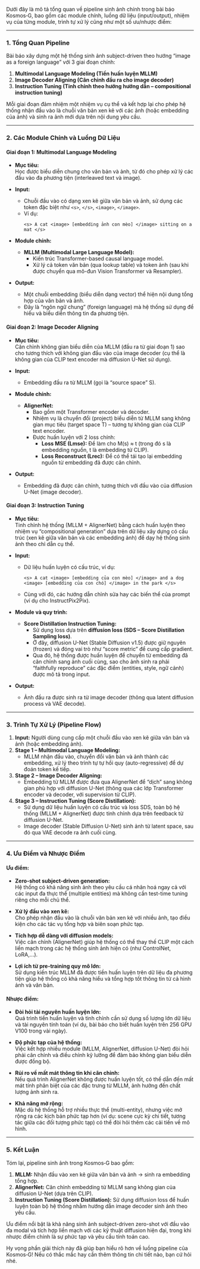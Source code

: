 Dưới đây là mô tả tổng quan về pipeline sinh ảnh chính trong bài báo Kosmos‑G, bao gồm các module chính, luồng dữ liệu (input/output), nhiệm vụ của từng module, trình tự xử lý cũng như một số ưu/nhược điểm:

---

### 1. Tổng Quan Pipeline

Bài báo xây dựng một hệ thống sinh ảnh subject-driven theo hướng “image as a foreign language” với 3 giai đoạn chính:

1. **Multimodal Language Modeling (Tiền huấn luyện MLLM)**
2. **Image Decoder Aligning (Cân chỉnh đầu ra cho image decoder)**
3. **Instruction Tuning (Tinh chỉnh theo hướng hướng dẫn – compositional instruction tuning)**

Mỗi giai đoạn đảm nhiệm một nhiệm vụ cụ thể và kết hợp lại cho phép hệ thống nhận đầu vào là chuỗi văn bản xen kẽ với các ảnh (hoặc embedding của ảnh) và sinh ra ảnh mới dựa trên nội dung yêu cầu.

---

### 2. Các Module Chính và Luồng Dữ Liệu

#### **Giai đoạn 1: Multimodal Language Modeling**

- **Mục tiêu:**  
  Học được biểu diễn chung cho văn bản và ảnh, từ đó cho phép xử lý các đầu vào đa phương tiện (interleaved text và image).

- **Input:**  
  - Chuỗi đầu vào có dạng xen kẽ giữa văn bản và ảnh, sử dụng các token đặc biệt như `<s>`, `</s>`, `<image>`, `</image>`.
  - Ví dụ:  
    ```
    <s> A cat <image> [embedding ảnh con mèo] </image> sitting on a mat </s>
    ```

- **Module chính:**  
  - **MLLM (Multimodal Large Language Model):**  
    - Kiến trúc Transformer-based causal language model.
    - Xử lý cả token văn bản (qua lookup table) và token ảnh (sau khi được chuyển qua mô-đun Vision Transformer và Resampler).
  
- **Output:**  
  - Một chuỗi embedding (biểu diễn dạng vector) thể hiện nội dung tổng hợp của văn bản và ảnh.
  - Đây là “ngôn ngữ chung” (foreign language) mà hệ thống sử dụng để hiểu và biểu diễn thông tin đa phương tiện.

#### **Giai đoạn 2: Image Decoder Aligning**

- **Mục tiêu:**  
  Cân chỉnh không gian biểu diễn của MLLM (đầu ra từ giai đoạn 1) sao cho tương thích với không gian đầu vào của image decoder (cụ thể là không gian của CLIP text encoder mà diffusion U-Net sử dụng).

- **Input:**  
  - Embedding đầu ra từ MLLM (gọi là “source space” S).

- **Module chính:**  
  - **AlignerNet:**  
    - Bao gồm một Transformer encoder và decoder.
    - Nhiệm vụ là chuyển đổi (project) biểu diễn từ MLLM sang không gian mục tiêu (target space T) – tương tự không gian của CLIP text encoder.
    - Được huấn luyện với 2 loss chính:
      - **Loss MSE (Lmse):** Để làm cho M(s) ≈ t (trong đó s là embedding nguồn, t là embedding từ CLIP).
      - **Loss Reconstruct (Lrec):** Để có thể tái tạo lại embedding nguồn từ embedding đã được cân chỉnh.
  
- **Output:**  
  - Embedding đã được cân chỉnh, tương thích với đầu vào của diffusion U-Net (image decoder).

#### **Giai đoạn 3: Instruction Tuning**

- **Mục tiêu:**  
  Tinh chỉnh hệ thống (MLLM + AlignerNet) bằng cách huấn luyện theo nhiệm vụ “compositional generation” dựa trên dữ liệu xây dựng có cấu trúc (xen kẽ giữa văn bản và các embedding ảnh) để dạy hệ thống sinh ảnh theo chỉ dẫn cụ thể.

- **Input:**  
  - Dữ liệu huấn luyện có cấu trúc, ví dụ:  
    ```
    <s> A cat <image> [embedding của con mèo] </image> and a dog <image> [embedding của con chó] </image> in the park </s>
    ```
  - Cùng với đó, các hướng dẫn chỉnh sửa hay các biến thể của prompt (ví dụ cho InstructPix2Pix).

- **Module và quy trình:**  
  - **Score Distillation Instruction Tuning:**  
    - Sử dụng loss dựa trên **diffusion loss (SDS – Score Distillation Sampling loss)**.
    - Ở đây, diffusion U-Net (Stable Diffusion v1.5) được giữ nguyên (frozen) và đóng vai trò như “score metric” để cung cấp gradient.
    - Qua đó, hệ thống được huấn luyện để chuyển từ embedding đã cân chỉnh sang ảnh cuối cùng, sao cho ảnh sinh ra phải “faithfully reproduce” các đặc điểm (entities, style, ngữ cảnh) được mô tả trong input.
  
- **Output:**  
  - Ảnh đầu ra được sinh ra từ image decoder (thông qua latent diffusion process và VAE decode).

---

### 3. Trình Tự Xử Lý (Pipeline Flow)

1. **Input:** Người dùng cung cấp một chuỗi đầu vào xen kẽ giữa văn bản và ảnh (hoặc embedding ảnh).
2. **Stage 1 – Multimodal Language Modeling:**  
   - MLLM nhận đầu vào, chuyển đổi văn bản và ảnh thành các embedding, xử lý theo trình tự tự hồi quy (auto-regressive) để dự đoán token kế tiếp.
3. **Stage 2 – Image Decoder Aligning:**  
   - Embedding từ MLLM được đưa qua AlignerNet để “dịch” sang không gian phù hợp với diffusion U-Net (thông qua các lớp Transformer encoder và decoder, với supervision từ CLIP).
4. **Stage 3 – Instruction Tuning (Score Distillation):**  
   - Sử dụng dữ liệu huấn luyện có cấu trúc và loss SDS, toàn bộ hệ thống (MLLM + AlignerNet) được tinh chỉnh dựa trên feedback từ diffusion U-Net.
   - Image decoder (Stable Diffusion U-Net) sinh ảnh từ latent space, sau đó qua VAE decode ra ảnh cuối cùng.

---

### 4. Ưu Điểm và Nhược Điểm

#### **Ưu điểm:**

- **Zero-shot subject-driven generation:**  
  Hệ thống có khả năng sinh ảnh theo yêu cầu cá nhân hoá ngay cả với các input đa thực thể (multiple entities) mà không cần test-time tuning riêng cho mỗi chủ thể.
  
- **Xử lý đầu vào xen kẽ:**  
  Cho phép nhận đầu vào là chuỗi văn bản xen kẽ với nhiều ảnh, tạo điều kiện cho các tác vụ tổng hợp và biên soạn phức tạp.
  
- **Tích hợp dễ dàng với diffusion models:**  
  Việc cân chỉnh (AlignerNet) giúp hệ thống có thể thay thế CLIP một cách liền mạch trong các hệ thống sinh ảnh hiện có (như ControlNet, LoRA,...).
  
- **Lợi ích từ pre-training quy mô lớn:**  
  Sử dụng kiến trúc MLLM đã được tiền huấn luyện trên dữ liệu đa phương tiện giúp hệ thống có khả năng hiểu và tổng hợp tốt thông tin từ cả hình ảnh và văn bản.

#### **Nhược điểm:**

- **Đòi hỏi tài nguyên huấn luyện lớn:**  
  Quá trình tiền huấn luyện và tinh chỉnh cần sử dụng số lượng lớn dữ liệu và tài nguyên tính toán (ví dụ, bài báo cho biết huấn luyện trên 256 GPU V100 trong vài ngày).
  
- **Độ phức tạp của hệ thống:**  
  Việc kết hợp nhiều module (MLLM, AlignerNet, diffusion U-Net) đòi hỏi phải cân chỉnh và điều chỉnh kỹ lưỡng để đảm bảo không gian biểu diễn được đồng bộ.
  
- **Rủi ro về mất mát thông tin khi cân chỉnh:**  
  Nếu quá trình AlignerNet không được huấn luyện tốt, có thể dẫn đến mất mát tính phân biệt của các đặc trưng từ MLLM, ảnh hưởng đến chất lượng ảnh sinh ra.
  
- **Khả năng mở rộng:**  
  Mặc dù hệ thống hỗ trợ nhiều thực thể (multi-entity), nhưng việc mở rộng ra các kịch bản phức tạp hơn (ví dụ: scene cực kỳ chi tiết, tương tác giữa các đối tượng phức tạp) có thể đòi hỏi thêm các cải tiến về mô hình.

---

### 5. Kết Luận

Tóm lại, pipeline sinh ảnh trong Kosmos‑G bao gồm:
1. **MLLM:** Nhận đầu vào xen kẽ giữa văn bản và ảnh → sinh ra embedding tổng hợp.
2. **AlignerNet:** Cân chỉnh embedding từ MLLM sang không gian của diffusion U-Net (dựa trên CLIP).
3. **Instruction Tuning (Score Distillation):** Sử dụng diffusion loss để huấn luyện toàn bộ hệ thống nhằm hướng dẫn image decoder sinh ảnh theo yêu cầu.

Ưu điểm nổi bật là khả năng sinh ảnh subject-driven zero-shot với đầu vào đa modal và tích hợp liền mạch với các kỹ thuật diffusion hiện đại, trong khi nhược điểm chính là sự phức tạp và yêu cầu tính toán cao.

Hy vọng phần giải thích này đã giúp bạn hiểu rõ hơn về luồng pipeline của Kosmos‑G! Nếu có thắc mắc hay cần thêm thông tin chi tiết nào, bạn cứ hỏi nhé.
